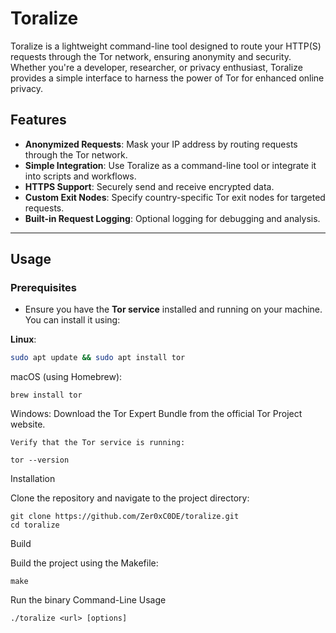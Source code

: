# Toralize

Toralize is a lightweight command-line tool designed to route your HTTP(S) requests through the Tor network, ensuring anonymity and security. Whether you're a developer, researcher, or privacy enthusiast, Toralize provides a simple interface to harness the power of Tor for enhanced online privacy.

## Features

- **Anonymized Requests**: Mask your IP address by routing requests through the Tor network.
- **Simple Integration**: Use Toralize as a command-line tool or integrate it into scripts and workflows.
- **HTTPS Support**: Securely send and receive encrypted data.
- **Custom Exit Nodes**: Specify country-specific Tor exit nodes for targeted requests.
- **Built-in Request Logging**: Optional logging for debugging and analysis.

---

## Usage

### Prerequisites

- Ensure you have the **Tor service** installed and running on your machine. You can install it using:

**Linux**:
```bash
sudo apt update && sudo apt install tor
```
macOS (using Homebrew):

```brew install tor```

Windows: Download the Tor Expert Bundle from the official Tor Project website.

    Verify that the Tor service is running:

    tor --version

Installation

Clone the repository and navigate to the project directory:
```
git clone https://github.com/Zer0xC0DE/toralize.git
cd toralize
```
Build

Build the project using the Makefile:
```
make
```
Run the binary
Command-Line Usage
```
./toralize <url> [options]
```
